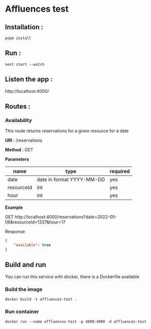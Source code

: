 # Affluences test

## Installation : 
```
pnpm install
```

## Run : 
```
nest start --watch
```

## Listen the app :
http://localhost:4000/

## Routes :

### Availability

This route returns reservations for a given resource for a date

**URI** : /reservations

**Method** : GET

**Parameters**

| name | type | required |
| ------ | ------ | ------|
| date | date in format YYYY-MM-DD | yes |
| resourceId | int | yes |
| hour | int | yes |

**Example**

GET http://localhost:4000/reservations?date=2022-05-06&resourceId=1337&hour=17

Response
```json
{
    "available": true
}
```


## Build and run
You can run this service with docker, there is a Dockerfile available

### Build the image
```docker
docker build -t affluences-test .
```

### Run container
```docker
docker run --name affluences-test -p 4000:4000 -d affluences-test
```

